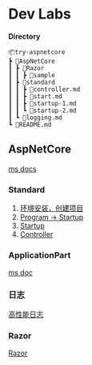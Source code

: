 # Dev Labs

**Directory**

    📦try-aspnetcore
    ┣ 📂AspNetCore
    ┃ ┣ 📂Razor
    ┃ ┃ ┣ 📂sample
    ┃ ┣ 📂standard
    ┃ ┃ ┣ 📜controller.md
    ┃ ┃ ┣ 📜start.md
    ┃ ┃ ┣ 📜startup-1.md
    ┃ ┃ ┗ 📜startup-2.md
    ┃ ┗ 📜logging.md
    ┗ 📜README.md
## AspNetCore

[ms docs](https://docs.microsoft.com/zh-cn/aspnet/core/getting-started/?view=aspnetcore-3.0&tabs=linux)

### Standard

1. [环境安装，创建项目](AspNetCore/standard/start.md)
2. [Program -> Startup](AspNetCore/standard/startup-1.md)
3. [Startup](AspNetCore/standard/startup-2.md)
4. [Controller](AspNetCore/standard/controller.md)

### ApplicationPart

[ms doc](https://docs.microsoft.com/zh-cn/aspnet/core/mvc/advanced/app-parts?view=aspnetcore-3.0)

### 日志

[高性能日志](AspNetCore/logging.md)

### Razor

[Razor](AspNetCore/Razor)